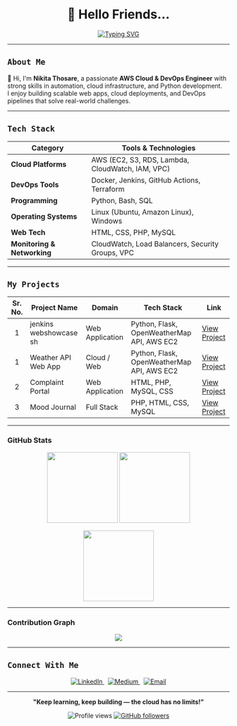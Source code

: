 <h1 align="center">👋 Hello Friends...</h1>

<p align="center">
  <a href="https://git.io/typing-svg">
    <img src="https://readme-typing-svg.demolab.com?font=Source+Code+Pro&size=32&pause=1000&color=FFFFFF&center=true&vCenter=true&width=1000&height=60&lines=I+am+Nikita+Thosare!;AWS+Cloud+%26+DevOps+Engineer!;Python+Developer+%7C+Linux+%7C+Automation+Enthusiast!" alt="Typing SVG" />
  </a>
</p>



---

##  `About Me`
👋 Hi, I'm **Nikita Thosare**, a passionate **AWS Cloud & DevOps Engineer** with strong skills in automation, cloud infrastructure, and Python development.  
I enjoy building scalable web apps, cloud deployments, and DevOps pipelines that solve real-world challenges.

---

##  `Tech Stack`

| Category | Tools & Technologies |
|-----------|----------------------|
|  **Cloud Platforms** | AWS (EC2, S3, RDS, Lambda, CloudWatch, IAM, VPC) |
|  **DevOps Tools** | Docker, Jenkins, GitHub Actions, Terraform |
|  **Programming** | Python, Bash, SQL |
|  **Operating Systems** | Linux (Ubuntu, Amazon Linux), Windows |
|  **Web Tech** | HTML, CSS, PHP, MySQL |
|  **Monitoring & Networking** | CloudWatch, Load Balancers, Security Groups, VPC |

---

##  `My Projects`

<table>
  <thead>
    <tr>
      <th>Sr. No.</th>
      <th>Project Name</th>
      <th>Domain</th>
      <th>Tech Stack</th>
      <th>Link</th>
    </tr>
  </thead>
  <tbody>
   <tr>
      <td align="center">1</td>
      <td>jenkins webshowcase sh</td>
      <td> Web Application</td>
      <td>Python, Flask, OpenWeatherMap API, AWS EC2</td>
      <td><a href=https://github.com/nikitathosare/jenkins-webshowcase-sh>View Project</a></td>
    </tr>
    <tr>
      <td align="center">1</td>
      <td> Weather API Web App</td>
      <td>Cloud / Web</td>
      <td>Python, Flask, OpenWeatherMap API, AWS EC2</td>
      <td><a href="https://github.com/nikitathosare/Weather-Check-by-API">View Project</a></td>
    </tr>
    <tr>
      <td align="center">2</td>
      <td> Complaint Portal</td>
      <td>Web Application</td>
      <td>HTML, PHP, MySQL, CSS</td>
      <td><a href="https://github.com/nikitathosare/student-complaint-portal">View Project</a></td>
    </tr>
    <tr>
      <td align="center">3</td>
      <td> Mood Journal</td>
      <td>Full Stack</td>
      <td>PHP, HTML, CSS, MySQL</td>
      <td><a href="https://github.com/nikitathosare/mood-journa">View Project</a></td>
    </tr>
  </tbody>
</table>

---

###  GitHub Stats  

<p align="center">
  <img src="https://github-readme-streak-stats.herokuapp.com/?user=NikitaThosare&theme=radical&hide_border=true" height="160px" />
  <img src="https://github-readme-stats.vercel.app/api?username=NikitaThosare&show_icons=true&theme=radical&hide_border=true" height="160px" />
</p>

<p align="center">
  <img src="https://github-readme-stats.vercel.app/api/top-langs/?username=NikitaThosare&layout=compact&theme=radical&hide_border=true" height="160px" />
</p>

---

###  Contribution Graph  

<p align="center">
  <img src="https://github-readme-activity-graph.vercel.app/graph?username=NikitaThosare&theme=react-dark&hide_border=true&bg_color=0D1117&color=F75407&line=F79407&point=FFFFFF" />
</p>

---

##  `Connect With Me`

<div align="center">
  <p align="center">
    <a href="https://www.linkedin.com/in/nikita-thosare-b9b8072a5" target="_blank">
      <img src="https://img.shields.io/badge/LINKEDIN-Connect-007bff?style=for-the-badge&labelColor=3b3b3b&logo=linkedin&logoColor=white" alt="LinkedIn" />
    </a>&nbsp;
    <a href="https://medium.com/@thosarenikita" target="_blank">
      <img src="https://img.shields.io/badge/MEDIUM-Read-000000?style=for-the-badge&labelColor=3b3b3b&logo=medium&logoColor=white" alt="Medium" />
    </a>&nbsp;
    <a href="mailto:thosarenikita@gmail.com">
      <img src="https://img.shields.io/badge/EMAIL-thosarenikita@gmail.com-750008?style=for-the-badge&labelColor=3b3b3b&logo=gmail&logoColor=white" alt="Email" />
    </a>
  </p>
</div>


---

<p align="center">
   <strong>"Keep learning, keep building — the cloud has no limits!"</strong>
</p>

<p align="center">
  <img src="https://komarev.com/ghpvc/?username=nikitathosare&label=Profile%20views&color=brightgreen&style=flat" alt="Profile views" />
  <a href="https://github.com/nikitathosare?tab=followers">
    <img src="https://img.shields.io/github/followers/nikitathosare?label=Follow&style=social" alt="GitHub followers" />
  </a>
</p>

<!--
**nikitathosare/nikitathosare** is a ✨ _special_ ✨ repository because its `README.md` (this file) appears on your GitHub profile.

Here are some ideas to get you started:

- 🔭 I’m currently working on ...
- 🌱 I’m currently learning ...
- 👯 I’m looking to collaborate on ...
- 🤔 I’m looking for help with ...
- 💬 Ask me about ...
- 📫 How to reach me: ...
- 😄 Pronouns: ...
- ⚡ Fun fact: ...
-->
